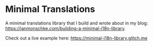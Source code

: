 # Minimal Translations

A minimal translations library that I build and wrote about in my blog: https://janmonschke.com/building-a-minimal-i18n-library.

Check out a live example here: https://minimal-i18n-library.glitch.me

